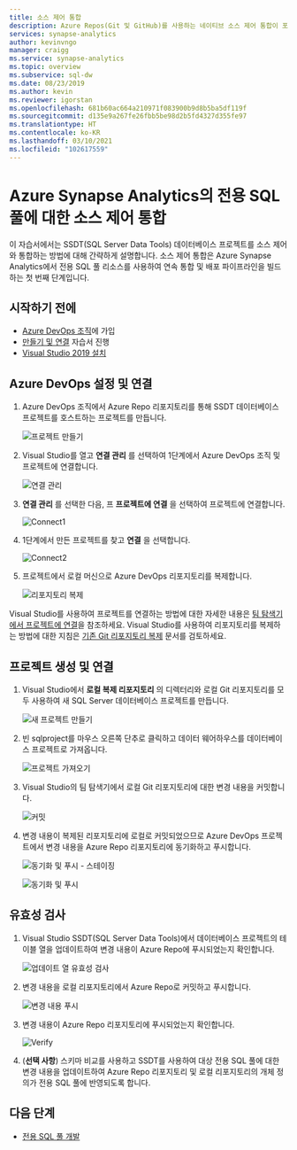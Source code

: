 ```yaml
---
title: 소스 제어 통합
description: Azure Repos(Git 및 GitHub)를 사용하는 네이티브 소스 제어 통합이 포함된 전용 SQL 풀에 대한 엔터프라이즈급 데이터베이스 DevOps 환경.
services: synapse-analytics
author: kevinvngo
manager: craigg
ms.service: synapse-analytics
ms.topic: overview
ms.subservice: sql-dw
ms.date: 08/23/2019
ms.author: kevin
ms.reviewer: igorstan
ms.openlocfilehash: 681b60ac664a210971f083900b9d8b5ba5df119f
ms.sourcegitcommit: d135e9a267fe26fbb5be98d2b5fd4327d355fe97
ms.translationtype: HT
ms.contentlocale: ko-KR
ms.lasthandoff: 03/10/2021
ms.locfileid: "102617559"
---
```

# <a name="source-control-integration-for-dedicated-sql-pool-in-azure-synapse-analytics"></a>Azure Synapse Analytics의 전용 SQL 풀에 대한 소스 제어 통합

이 자습서에서는 SSDT(SQL Server Data Tools) 데이터베이스 프로젝트를 소스 제어와 통합하는 방법에 대해 간략하게 설명합니다.  소스 제어 통합은 Azure Synapse Analytics에서 전용 SQL 풀 리소스를 사용하여 연속 통합 및 배포 파이프라인을 빌드하는 첫 번째 단계입니다.

## <a name="before-you-begin"></a>시작하기 전에

- [Azure DevOps 조직](https://azure.microsoft.com/services/devops/)에 가입
- [만들기 및 연결](create-data-warehouse-portal.md) 자습서 진행
- [Visual Studio 2019 설치](https://visualstudio.microsoft.com/vs/older-downloads/)

## <a name="set-up-and-connect-to-azure-devops"></a>Azure DevOps 설정 및 연결

1. Azure DevOps 조직에서 Azure Repo 리포지토리를 통해 SSDT 데이터베이스 프로젝트를 호스트하는 프로젝트를 만듭니다.

   ![프로젝트 만들기](./media/sql-data-warehouse-source-control-integration/1-create-project-azure-devops.png "프로젝트 만들기")

2. Visual Studio를 열고 **연결 관리** 를 선택하여 1단계에서 Azure DevOps 조직 및 프로젝트에 연결합니다.

   ![연결 관리](./media/sql-data-warehouse-source-control-integration/2-manage-connections.png "연결 관리")

3. **연결 관리** 를 선택한 다음, 프 **프로젝트에 연결** 을 선택하여 프로젝트에 연결합니다.
 
    ![Connect1](./media/sql-data-warehouse-source-control-integration/3-connect-project.png "연결")


4. 1단계에서 만든 프로젝트를 찾고 **연결** 을 선택합니다.
 
    ![Connect2](./media/sql-data-warehouse-source-control-integration/3.5-connect.png "연결")


3. 프로젝트에서 로컬 머신으로 Azure DevOps 리포지토리를 복제합니다.

   ![리포지토리 복제](./media/sql-data-warehouse-source-control-integration/4-clone-repo.png "리포지토리 복제")

Visual Studio를 사용하여 프로젝트를 연결하는 방법에 대한 자세한 내용은 [팀 탐색기에서 프로젝트에 연결](/visualstudio/ide/connect-team-project?view=vs-2019&preserve-view=true)을 참조하세요. Visual Studio를 사용하여 리포지토리를 복제하는 방법에 대한 지침은 [기존 Git 리포지토리 복제](/azure/devops/repos/git/clone?tabs=visual-studio) 문서를 검토하세요. 

## <a name="create-and-connect-your-project"></a>프로젝트 생성 및 연결

1. Visual Studio에서 **로컬 복제 리포지토리** 의 디렉터리와 로컬 Git 리포지토리를 모두 사용하여 새 SQL Server 데이터베이스 프로젝트를 만듭니다.

   ![새 프로젝트 만들기](./media/sql-data-warehouse-source-control-integration/5-create-new-project.png "새 프로젝트 만들기")  

2. 빈 sqlproject를 마우스 오른쪽 단추로 클릭하고 데이터 웨어하우스를 데이터베이스 프로젝트로 가져옵니다.

   ![프로젝트 가져오기](./media/sql-data-warehouse-source-control-integration/6-import-new-project.png "프로젝트 가져오기")  

3. Visual Studio의 팀 탐색기에서 로컬 Git 리포지토리에 대한 변경 내용을 커밋합니다.

   ![커밋](./media/sql-data-warehouse-source-control-integration/6.5-commit-push-changes.png "Commit")  

4. 변경 내용이 복제된 리포지토리에 로컬로 커밋되었으므로 Azure DevOps 프로젝트에서 변경 내용을 Azure Repo 리포지토리에 동기화하고 푸시합니다.

   ![동기화 및 푸시 - 스테이징](./media/sql-data-warehouse-source-control-integration/7-commit-push-changes.png "동기화 및 푸시 - 스테이징")

   ![동기화 및 푸시](./media/sql-data-warehouse-source-control-integration/7.5-commit-push-changes.png "동기화 및 푸시")  

## <a name="validation"></a>유효성 검사

1. Visual Studio SSDT(SQL Server Data Tools)에서 데이터베이스 프로젝트의 테이블 열을 업데이트하여 변경 내용이 Azure Repo에 푸시되었는지 확인합니다.

   ![업데이트 열 유효성 검사](./media/sql-data-warehouse-source-control-integration/8-validation-update-column.png "업데이트 열 유효성 검사")

2. 변경 내용을 로컬 리포지토리에서 Azure Repo로 커밋하고 푸시합니다.

   ![변경 내용 푸시](./media/sql-data-warehouse-source-control-integration/9-push-column-change.png "변경 내용 푸시")

3. 변경 내용이 Azure Repo 리포지토리에 푸시되었는지 확인합니다.

   ![Verify](./media/sql-data-warehouse-source-control-integration/10-verify-column-change-pushed.png "변경 내용 확인")

4. (**선택 사항**) 스키마 비교를 사용하고 SSDT를 사용하여 대상 전용 SQL 풀에 대한 변경 내용을 업데이트하여 Azure Repo 리포지토리 및 로컬 리포지토리의 개체 정의가 전용 SQL 풀에 반영되도록 합니다.

## <a name="next-steps"></a>다음 단계

- [전용 SQL 풀 개발](sql-data-warehouse-overview-develop.md)